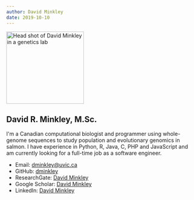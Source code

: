 ```yaml
---
author: David Minkley
date: 2019-10-10
---
```

<img src="lab_profile_photo.jpg" alt="Head shot of David Minkley in a genetics lab" width=205 height=191 class="profile-pic">

## __David R. Minkley, M.Sc.__

I'm a Canadian computational biologist and programmer using whole-genome sequences to study population and evolutionary genomics in salmon.  I have experience in Python, R, Java, C, PHP and JavaScript and am currently looking for a full-time job as a software engineer.

* Email: [dminkley@uvic.ca](mailto:dminkley@uvic.ca)
* GitHub: [dminkley](https://github.com/dminkley)
* ResearchGate: [David Minkley](https://www.researchgate.net/profile/David_Minkley)
* Google Scholar: [David Minkley](https://scholar.google.ca/citations?user=ORmW_Q0AAAAJ)
* LinkedIn: [David Minkley](https://ca.linkedin.com/in/dminkley)
